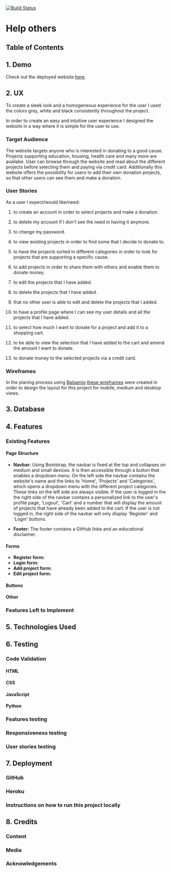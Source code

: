 [![Build Status](https://travis-ci.org/alnibo/milestone-project-4-help-others.svg?branch=master)](https://travis-ci.org/alnibo/milestone-project-4-help-others)

# Help others

## Table of Contents

## 1. Demo

Check out the deployed website [here](https://help-others.herokuapp.com/).

## 2. UX

To create a sleek look and a homogeneous experience for the user I used the colors grey, white and black consistently throughout the project.

In order to create an easy and intuitive user experience I designed the website in a way where it is simple for the user to use.

### Target Audience

The website targets anyone who is interested in donating to a good cause. Projects supporting education, housing, health care and many more are availabe. User can browse through the website and read about the different projects before selecting them and paying via credit card. Additionally this website offers the possibility for users to add their own donation projects, so that other users can see them and make a donation.

### User Stories

As a user I expect/would like/need:

1. to create an account in order to select projects and make a donation.

2. to delete my account if I don't see the need in having it anymore.

3. to change my password.

4. to view existing projects in order to find some that I decide to donate to.

5. to have the projects sorted in different categories in order to look for projects that are supporting a specific cause.

6. to add projects in order to share them with others and enable them to donate money.

7. to edit the projects that I have added.

8. to delete the projects that I have added.

9. that no other user is able to edit and delete the projects that I added.

10. to have a profile page where I can see my user details and all the projects that I have added.

11. to select how much I want to donate for a project and add it to a shopping cart.

12. to be able to view the selection that I have added to the cart and amend the amount I want to donate.

13. to donate money to the selected projects via a credit card.

### Wireframes

In the planing process using [Balsamiq](https://balsamiq.cloud/) [these wireframes]() were created in order to design the layout for this project for mobile, medium and desktop views.

## 3. Database
## 4. Features
### Existing Features
#### Page Structure

- **Navbar:** Using Bootstrap, the navbar is fixed at the top and collapses on medium and small devices. It is then accessible through a button that enables a dropdown menu. On the left side the navbar contains the website's name and the links to 'Home', 'Projects' and 'Categories', which opens a dropdown menu with the different project categories. These links on the left side are always visible. If the user is logged in the the right side of the navbar contains a personalized link to the user's profile page, 'Logout', 'Cart' and a number that will display the amount of projects that have already been added to the cart. If the user is not logged in, the right side of the navbar will only display 'Register' and 'Login' buttons.

- **Footer:** The footer contains a GitHub linke and an educational disclaimer.

#### Forms

- **Register form:**
- **Login form:**
- **Add project form:**
- **Edit project form:**

#### Buttons
#### Other
### Features Left to Implement
## 5. Technologies Used
## 6. Testing
### Code Validation
#### HTML
#### CSS
#### JavaScript
#### Python
### Features testing
### Responsiveness testing
### User stories testing
## 7. Deployment
### GitHub
### Heroku
### Instructions on how to run this project locally
## 8. Credits
### Content
### Media
### Acknowledgements